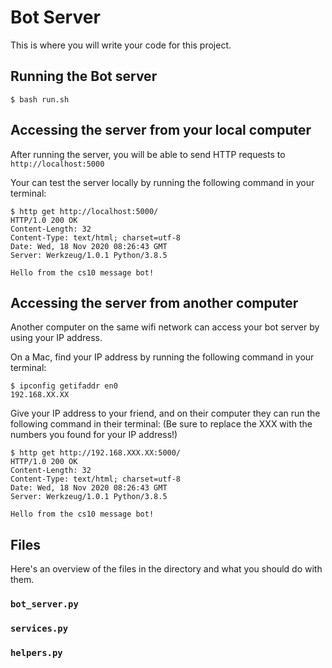 # Bot Server
This is where you will write your code for this project.

## Running the Bot server
```
$ bash run.sh
```

## Accessing the server from your local computer
After running the server, you will be able to send HTTP requests to `http://localhost:5000`

Your can test the server locally by running the following command in your terminal:
```
$ http get http://localhost:5000/
HTTP/1.0 200 OK
Content-Length: 32
Content-Type: text/html; charset=utf-8
Date: Wed, 18 Nov 2020 08:26:43 GMT
Server: Werkzeug/1.0.1 Python/3.8.5

Hello from the cs10 message bot!
```

## Accessing the server from another computer
Another computer on the same wifi network can access your bot server by using your IP address.

On a Mac, find your IP address by running the following command in your terminal:
```
$ ipconfig getifaddr en0
192.168.XX.XX
```

Give your IP address to your friend, and on their computer they can run the following command in their terminal:
(Be sure to replace the XXX with the numbers you found for your IP address!)
```
$ http get http://192.168.XXX.XX:5000/
HTTP/1.0 200 OK
Content-Length: 32
Content-Type: text/html; charset=utf-8
Date: Wed, 18 Nov 2020 08:26:43 GMT
Server: Werkzeug/1.0.1 Python/3.8.5

Hello from the cs10 message bot!
```

## Files
Here's an overview of the files in the directory and what you should do with them.

### `bot_server.py`

### `services.py`

### `helpers.py`
